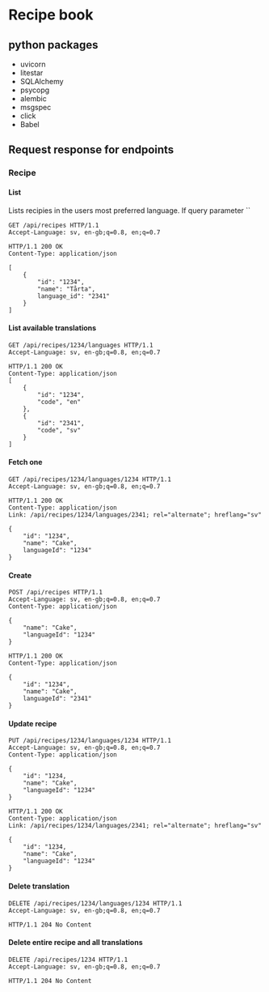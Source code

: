 # Recipe book

## python packages

* uvicorn
* litestar
* SQLAlchemy
* psycopg
* alembic
* msgspec
* click
* Babel

## Request response for endpoints

### Recipe

#### List

Lists recipies in the users most preferred language.
If query parameter ``

```http request
GET /api/recipes HTTP/1.1
Accept-Language: sv, en-gb;q=0.8, en;q=0.7
```

```http response
HTTP/1.1 200 OK
Content-Type: application/json

[
    {
        "id": "1234",
        "name": "Tårta",
        language_id": "2341"
    }
]
```

#### List available translations

```http request
GET /api/recipes/1234/languages HTTP/1.1
Accept-Language: sv, en-gb;q=0.8, en;q=0.7
```

```http response
HTTP/1.1 200 OK
Content-Type: application/json
[
    {
        "id": "1234",
        "code", "en"
    },
    {
        "id": "2341",
        "code", "sv"
    }
]
```

#### Fetch one

```http request
GET /api/recipes/1234/languages/1234 HTTP/1.1
Accept-Language: sv, en-gb;q=0.8, en;q=0.7
```

```http response
HTTP/1.1 200 OK
Content-Type: application/json
Link: /api/recipes/1234/languages/2341; rel="alternate"; hreflang="sv"

{
    "id": "1234",
    "name": "Cake",
    languageId": "1234"
}
```

#### Create

```http request
POST /api/recipes HTTP/1.1
Accept-Language: sv, en-gb;q=0.8, en;q=0.7
Content-Type: application/json

{
    "name": "Cake",
    "languageId": "1234"
}
```

```http response
HTTP/1.1 200 OK
Content-Type: application/json

{
    "id": "1234",
    "name": "Cake",
    languageId": "2341"
}
```

#### Update recipe

```http request
PUT /api/recipes/1234/languages/1234 HTTP/1.1
Accept-Language: sv, en-gb;q=0.8, en;q=0.7
Content-Type: application/json

{
    "id": "1234,
    "name": "Cake",
    "languageId": "1234"
}
```

```http response
HTTP/1.1 200 OK
Content-Type: application/json
Link: /api/recipes/1234/languages/2341; rel="alternate"; hreflang="sv"

{
    "id": "1234,
    "name": "Cake",
    "languageId": "1234"
}
```

#### Delete translation

```http request
DELETE /api/recipes/1234/languages/1234 HTTP/1.1
Accept-Language: sv, en-gb;q=0.8, en;q=0.7
```

```http response
HTTP/1.1 204 No Content
```

#### Delete entire recipe and all translations

```http request
DELETE /api/recipes/1234 HTTP/1.1
Accept-Language: sv, en-gb;q=0.8, en;q=0.7
```

```http response
HTTP/1.1 204 No Content
```